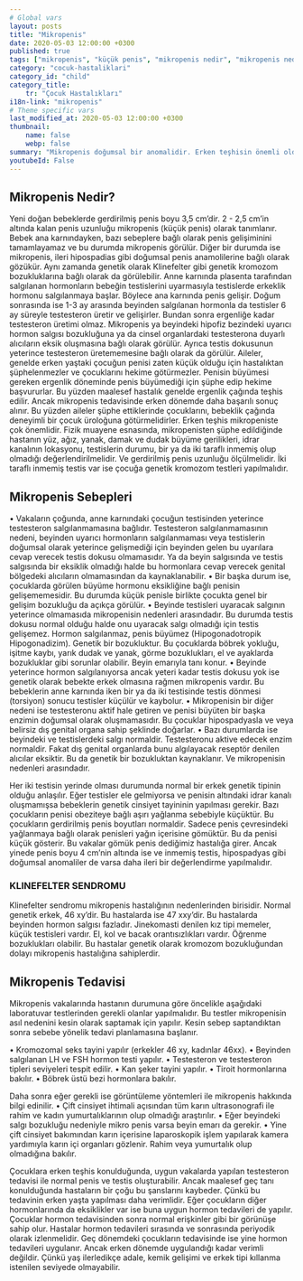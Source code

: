 ```yaml
---
# Global vars
layout: posts
title: "Mikropenis"
date: 2020-05-03 12:00:00 +0300
published: true
tags: ["mikropenis", "küçük penis", "mikropenis nedir", "mikropenis nedeni", "mikropenis neden olur", "küçük penis nedeni", "mikropenis sebebi", "kleinefelter sendromu", "mikropenis tedavi", "mikropenis çözüm", "mikropenis hormon", "mikropenis ilaç", "küçük penis tedavi", "mikropenis ameliyat", "mikropenis hormon", "mikropenis teşhis", "mikropenis kan tahlili", "mikropenis genetik tahlili", "mikropenis estetiği", "yenidoğanda mikropenis"]
category: "cocuk-hastaliklari"
category_id: "child"
category_title:
    tr: "Çocuk Hastalıkları"
i18n-link: "mikropenis"
# Theme specific vars
last_modified_at: 2020-05-03 12:00:00 +0300
thumbnail:
    name: false
    webp: false
summary: "Mikropenis doğumsal bir anomalidir. Erken teşhisin önemli olduğu mikropenis hastalığı genelde maalesef geç teşhis edilir. Erken dönemde yapılan tedavi daha iyi sonuç verir."
youtubeId: False
---
```







## Mikropenis Nedir?

Yeni doğan bebeklerde gerdirilmiş penis boyu 3,5 cm’dir. 2 - 2,5 cm’in altında kalan penis uzunluğu mikropenis (küçük penis) olarak tanımlanır. Bebek ana karnındayken, bazı sebeplere bağlı olarak penis gelişiminini tamamlayamaz ve bu durumda mikropenis görülür. Diğer bir durumda ise mikropenis, ileri hipospadias gibi doğumsal penis anamolilerine bağlı olarak gözükür. Aynı zamanda genetik olarak Klinefelter gibi genetik kromozom bozukluklarına bağlı olarak da görülebilir.
Anne karnında plasenta tarafından salgılanan hormonların bebeğin testislerini uyarmasıyla testislerde erkeklik hormonu salgılanmaya başlar. Böylece ana karnında penis gelişir. Doğum sonrasında ise 1-3 ay arasında beyinden salgılanan hormonla da testisler 6 ay süreyle testesteron üretir ve gelişirler. Bundan sonra ergenliğe kadar testesteron üretimi olmaz. Mikropenis ya beyindeki hipofiz bezindeki uyarıcı hormon salgısı bozukluğuna ya da cinsel organlardaki testesterona duyarlı alıcıların eksik oluşmasına bağlı olarak görülür. Ayrıca testis dokusunun yeterince testesteron üretememesine bağlı olarak da görülür.
Aileler, genelde erken yaştaki çocuğun penisi zaten küçük olduğu için hastalıktan şüphelenmezler ve çocuklarını hekime götürmezler. Penisin büyümesi gereken ergenlik döneminde penis büyümediği için şüphe edip hekime başvururlar. Bu yüzden maalesef hastalık genelde ergenlik çağında teşhis edilir. Ancak mikropenis tedavisinde erken dönemde daha başarılı sonuç alınır. Bu yüzden aileler şüphe ettiklerinde çocuklarını, bebeklik çağında deneyimli bir çocuk üroloğuna götürmelidirler. Erken teşhis mikropeniste çok önemlidir. Fizik muayene esnasında, mikropenisten şüphe edildiğinde hastanın yüz, ağız, yanak, damak ve dudak büyüme gerilikleri, idrar kanalının lokasyonu, testislerin durumu, bir ya da iki taraflı inmemiş olup olmadığı değerlendirilmelidir. Ve gerdirilmiş penis uzunluğu ölçülmelidir. İki taraflı inmemiş testis var ise çocuğa genetik kromozom testleri yapılmalıdır.


## Mikropenis Sebepleri

•	Vakaların çoğunda, anne karnındaki çocuğun testisinden yeterince testesteron salgılanmamasına bağlıdır. Testesteron salgılanmamasının nedeni, beyinden uyarıcı hormonların salgılanmaması veya testislerin doğumsal olarak yeterince gelişmediği için beyinden gelen bu uyarılara cevap verecek testis dokusu olmamasıdır. Ya da beyin salgısında ve testis salgısında bir eksiklik olmadığı halde bu hormonlara cevap verecek genital bölgedeki alıcıların olmamasından da kaynaklanabilir.
•	Bir başka durum ise, çocuklarda görülen büyüme hormonu eksikliğine bağlı penisin gelişememesidir. Bu durumda küçük penisle birlikte çocukta genel bir gelişim bozukluğu da açıkça görülür.
•	Beyinde testisleri uyaracak salgının yeterince olmamasıda mikropenisin nedenleri arasındadır. Bu durumda testis dokusu normal olduğu halde onu uyaracak salgı olmadığı için testis gelişemez. Hormon salgılanmaz, penis büyümez (Hipogonadotropik Hipogonadizim). Genetik bir bozukluktur. Bu çocuklarda böbrek yokluğu, işitme kaybı, yarık dudak ve yanak, görme bozuklukları, el ve ayaklarda bozukluklar gibi sorunlar olabilir. Beyin emarıyla tanı konur.
•	Beyinde yeterince hormon salgılanıyorsa ancak yeteri kadar testis dokusu yok ise genetik olarak bebekte erkek olmasına rağmen mikropenis vardır. Bu bebeklerin anne karnında iken bir ya da iki testisinde testis dönmesi (torsiyon) sonucu testisler küçülür ve kaybolur.
•	Mikropenisin bir diğer nedeni ise testesteronu aktif hale getiren ve penisi büyüten bir başka enzimin doğumsal olarak oluşmamasıdır. Bu çocuklar hipospadyasla ve veya belirsiz dış genital organa sahip şeklinde doğarlar.
•	Bazı durumlarda ise beyindeki ve testislerdeki salgı normaldir. Testesteronu aktive edecek enzim normaldir. Fakat dış genital organlarda bunu algılayacak reseptör denilen alıcılar eksiktir. Bu da genetik bir bozukluktan kaynaklanır. Ve mikropenisin nedenleri arasındadır.

Her iki testisin yerinde olması durumunda normal bir erkek genetik tipinin olduğu anlaşılır. Eğer testisler ele gelmiyorsa ve penisin altındaki idrar kanalı oluşmamışsa bebeklerin genetik cinsiyet tayininin yapılması gerekir.
Bazı çocukların penisi obeziteye bağlı aşırı yağlanma sebebiyle küçüktür. Bu çocukların gerdirilmiş penis boyutları normaldir. Sadece penis çevresindeki yağlanmaya bağlı olarak penisleri yağın içerisine gömüktür. Bu da penisi küçük gösterir. Bu vakalar gömük penis dediğimiz hastalığa girer. Ancak yinede penis boyu 4 cm’nin altında ise ve inmemiş testis, hipospadyas gibi doğumsal anomaliler de varsa daha ileri bir değerlendirme yapılmalıdır.

### KLINEFELTER SENDROMU

Klinefelter sendromu mikropenis hastalığının nedenlerinden birisidir. Normal genetik erkek, 46 xy’dir. Bu hastalarda ise 47 xxy’dir. Bu hastalarda beyinden hormon salgısı fazladır. Jinekomasti denilen kız tipi memeler, küçük testisleri vardır. El, kol ve bacak orantısızlıkları vardır. Öğrenme bozuklukları olabilir. Bu hastalar genetik olarak kromozom bozukluğundan dolayı mikropenis hastalığına sahiplerdir.

## Mikropenis Tedavisi

Mikropenis vakalarında hastanın durumuna göre öncelikle aşağıdaki laboratuvar testlerinden gerekli olanlar yapılmalıdır. Bu testler mikropenisin asıl nedenini kesin olarak saptamak için yapılır. Kesin sebep saptandıktan sonra sebebe yönelik tedavi planlamasına başlanır.

•	Kromozomal seks tayini yapılır (erkekler 46 xy, kadınlar 46xx).
•	Beyinden salgılanan LH ve FSH hormon testi yapılır.
•	Testesteron ve testesteron tipleri seviyeleri tespit edilir.
•	Kan şeker tayini yapılır.
•	Tiroit hormonlarına bakılır.
•	Böbrek üstü bezi hormonlara bakılır.

Daha sonra eğer gerekli ise görüntüleme yöntemleri ile mikropenis hakkında bilgi edinilir.
•	Çift cinsiyet ihtimali açısından tüm karın ultrasonografi ile rahim ve kadın yumurtalıklarının olup olmadığı araştırılır.
•	Eğer beyindeki salgı bozukluğu nedeniyle mikro penis varsa beyin emarı da gerekir.
•	Yine çift cinsiyet bakımından karın içerisine laparoskopik işlem yapılarak kamera yardımıyla karın içi organları gözlenir. Rahim veya yumurtalık olup olmadığına bakılır.

Çocuklara erken teşhis konulduğunda, uygun vakalarda yapılan testesteron tedavisi ile normal penis ve testis oluşturabilir. Ancak maalesef geç tanı konulduğunda hastaların bir çoğu bu şanslarını kaybeder. Çünkü bu tedavinin erken yaşta yapılması daha verimlidir. Eğer çocukların diğer hormonlarında da eksiklikler var ise buna uygun hormon tedavileri de yapılır. Çocuklar hormon tedavisinden sonra normal erişkinler gibi bir görünüşe sahip olur. Hastalar hormon tedavileri sırasında ve sonrasında periyodik olarak izlenmelidir.
Geç dönemdeki çocukların tedavisinde ise yine hormon tedavileri uygulanır. Ancak erken dönemde uygulandığı kadar verimli değildir. Çünkü yaş ilerledikçe adale, kemik gelişimi ve erkek tipi kıllanma istenilen seviyede olmayabilir.
